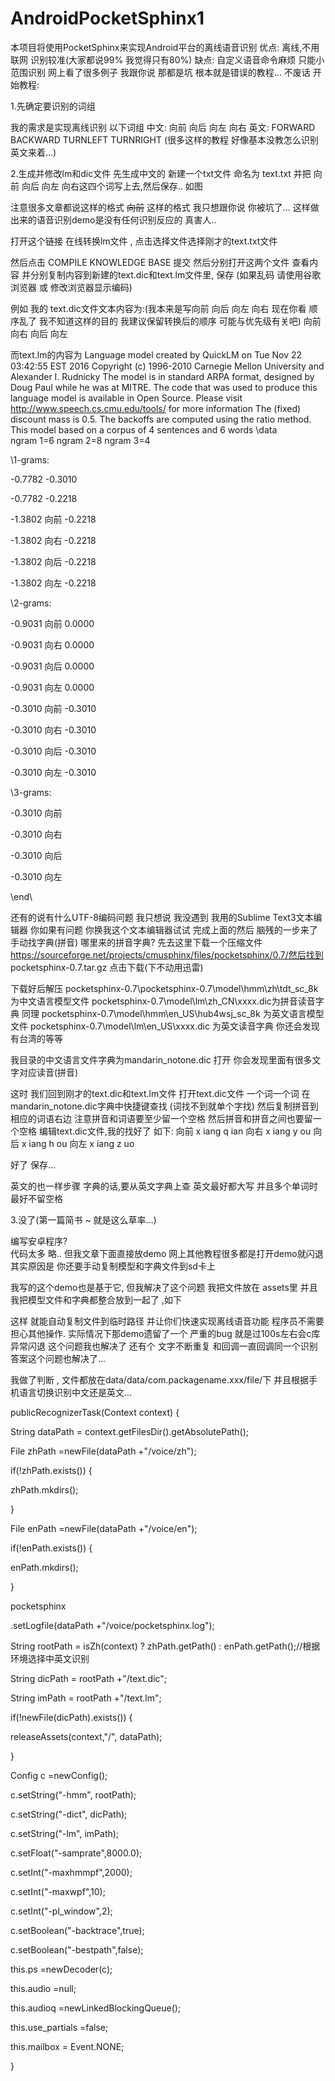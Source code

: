 # AndroidPocketSphinx1
本项目将使用PocketSphinx来实现Android平台的离线语音识别
优点: 离线,不用联网 识别较准(大家都说99%  我觉得只有80%)
缺点: 自定义语音命令麻烦  只能小范围识别 
网上看了很多例子 我跟你说 那都是坑  根本就是错误的教程...
不废话 开始教程:

1.先确定要识别的词组

我的需求是实现离线识别 以下词组
中文:  向前 向后 向左 向右
英文: FORWARD BACKWARD TURNLEFT TURNRIGHT
(很多这样的教程 好像基本没教怎么识别英文来着...)

2.生成并修改lm和dic文件 
先生成中文的 新建一个txt文件  命名为 text.txt
并把 向前 向后 向左 向右这四个词写上去,然后保存..
如图



注意很多文章都说这样的格式 <s>向前</s>
这样的格式  我只想跟你说 你被坑了...  这样做出来的语音识别demo是没有任何识别反应的 真害人..

打开这个链接  在线转换lm文件  , 点击选择文件选择刚才的text.txt文件


然后点击 COMPILE KNOWLEDGE BASE  提交
然后分别打开这两个文件 查看内容    并分别复制内容到新建的text.dic和text.lm文件里, 保存  (如果乱码 请使用谷歌浏览器 或 修改浏览器显示编码)



例如 我的 text.dic文件文本内容为:(我本来是写向前 向后 向左 向右 现在你看 顺序乱了 我不知道这样的目的 我建议保留转换后的顺序 可能与优先级有关吧)
向前
向右
向后
向左


而text.lm的内容为
Language model created by QuickLM on Tue Nov 22 03:42:55 EST 2016
Copyright (c) 1996-2010 Carnegie Mellon University and Alexander I. Rudnicky
The model is in standard ARPA format, designed by Doug Paul while he was at MITRE.
The code that was used to produce this language model is available in Open Source.
Please visit http://www.speech.cs.cmu.edu/tools/ for more information
The (fixed) discount mass is 0.5. The backoffs are computed using the ratio method.
This model based on a corpus of 4 sentences and 6 words
\data\
ngram 1=6
ngram 2=8
ngram 3=4

\1-grams:

-0.7782 -0.3010

-0.7782 -0.2218

-1.3802 向前 -0.2218

-1.3802 向右 -0.2218

-1.3802 向后 -0.2218

-1.3802 向左 -0.2218

\2-grams:

-0.9031 向前 0.0000

-0.9031 向右 0.0000

-0.9031 向后 0.0000

-0.9031 向左 0.0000

-0.3010 向前 -0.3010

-0.3010 向右 -0.3010

-0.3010 向后 -0.3010

-0.3010 向左 -0.3010

\3-grams:

-0.3010 向前

-0.3010 向右

-0.3010 向后

-0.3010 向左

\end\


还有的说有什么UTF-8编码问题  我只想说 我没遇到 我用的Sublime Text3文本编辑器  你如果有问题 你换我这个文本编辑器试试
完成上面的然后 脑残的一步来了  手动找字典(拼音) 
哪里来的拼音字典? 先去这里下载一个压缩文件
https://sourceforge.net/projects/cmusphinx/files/pocketsphinx/0.7/然后找到 pocketsphinx-0.7.tar.gz 点击下载(下不动用迅雷)


下载好后解压
pocketsphinx-0.7\pocketsphinx-0.7\model\hmm\zh\tdt_sc_8k 为中文语言模型文件
pocketsphinx-0.7\model\lm\zh_CN\xxxx.dic为拼音读音字典
同理
pocketsphinx-0.7\model\hmm\en_US\hub4wsj_sc_8k 为英文语言模型文件
pocketsphinx-0.7\model\lm\en_US\xxxx.dic 为英文读音字典
你还会发现有台湾的等等

我目录的中文语言文件字典为mandarin_notone.dic  打开 你会发现里面有很多文字对应读音(拼音)


这时 我们回到刚才的text.dic和text.lm文件  打开text.dic文件
一个词一个词 在mandarin_notone.dic字典中快捷键查找  (词找不到就单个字找)  然后复制拼音到相应的词语右边 注意拼音和词语要至少留一个空格  然后拼音和拼音之间也要留一个空格
编辑text.dic文件,我的找好了 如下:
向前	x iang q ian
向右	x iang y ou
向后	x iang h ou
向左	x iang z uo

好了 保存...

英文的也一样步骤  字典的话,要从英文字典上查   英文最好都大写 并且多个单词时最好不留空格

3.没了(第一篇简书 ~ 就是这么草率...)

编写安卓程序?   
代码太多 略.. 但我文章下面直接放demo
网上其他教程很多都是打开demo就闪退 其实原因是
你还要手动复制模型和字典文件到sd卡上

我写的这个demo也是基于它,  但我解决了这个问题  我把文件放在 assets里  并且我把模型文件和字典都整合放到一起了 ,如下



这样  就能自动复制文件到临时路径  并让你们快速实现离线语音功能 程序员不需要担心其他操作.
实际情况下那demo遗留了一个 严重的bug  就是过100s左右会c库异常闪退 这个问题我也解决了 
还有个 文字不断重复 和回调一直回调同一个识别答案这个问题也解决了...

我做了判断 , 文件都放在data/data/com.packagename.xxx/file/下
并且根据手机语言切换识别中文还是英文...


publicRecognizerTask(Context context) {

String dataPath = context.getFilesDir().getAbsolutePath();

File zhPath =newFile(dataPath +"/voice/zh");

if(!zhPath.exists()) {

zhPath.mkdirs();

}

File enPath =newFile(dataPath +"/voice/en");

if(!enPath.exists()) {

enPath.mkdirs();

}

pocketsphinx

.setLogfile(dataPath +"/voice/pocketsphinx.log");

String rootPath = isZh(context) ? zhPath.getPath() : enPath.getPath();//根据环境选择中英文识别

String dicPath = rootPath +"/text.dic";

String imPath = rootPath +"/text.lm";

if(!newFile(dicPath).exists()) {

releaseAssets(context,"/", dataPath);

}

Config c =newConfig();

c.setString("-hmm", rootPath);

c.setString("-dict", dicPath);

c.setString("-lm", imPath);

c.setFloat("-samprate",8000.0);

c.setInt("-maxhmmpf",2000);

c.setInt("-maxwpf",10);

c.setInt("-pl_window",2);

c.setBoolean("-backtrace",true);

c.setBoolean("-bestpath",false);

this.ps =newDecoder(c);

this.audio =null;

this.audioq =newLinkedBlockingQueue();

this.use_partials =false;

this.mailbox = Event.NONE;

}
